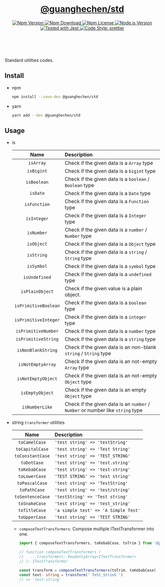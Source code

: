 <header>
  <h1 align="center">
    <a href="https://github.com/guanghechen/sora/tree/@guanghechen/std@1.0.3/packages/std#readme">@guanghechen/std</a>
  </h1>
  <div align="center">
    <a href="https://www.npmjs.com/package/@guanghechen/std">
      <img
        alt="Npm Version"
        src="https://img.shields.io/npm/v/@guanghechen/std.svg"
      />
    </a>
    <a href="https://www.npmjs.com/package/@guanghechen/std">
      <img
        alt="Npm Download"
        src="https://img.shields.io/npm/dm/@guanghechen/std.svg"
      />
    </a>
    <a href="https://www.npmjs.com/package/@guanghechen/std">
      <img
        alt="Npm License"
        src="https://img.shields.io/npm/l/@guanghechen/std.svg"
      />
    </a>
    <a href="https://github.com/nodejs/node">
      <img
        alt="Node.js Version"
        src="https://img.shields.io/node/v/@guanghechen/std"
      />
    </a>
    <a href="https://github.com/facebook/jest">
      <img
        alt="Tested with Jest"
        src="https://img.shields.io/badge/tested_with-jest-9c465e.svg"
      />
    </a>
    <a href="https://github.com/prettier/prettier">
      <img
        alt="Code Style: prettier"
        src="https://img.shields.io/badge/code_style-prettier-ff69b4.svg?style=flat-square"
      />
    </a>
  </div>
</header>
<br/>

Standard utilities codes.

## Install

- npm

  ```bash
  npm install --save-dev @guanghechen/std
  ```

- yarn

  ```bash
  yarn add --dev @guanghechen/std
  ```

## Usage

* is

  Name                  | Description
  :--------------------:|:----------------------------------------------------------------
  `isArray`             | Check if the given data is a `Array` type
  `isBigint`            | Check if the given data is a `bigint` type
  `isBoolean`           | Check if the given data is a `boolean` / `Boolean` type
  `isDate`              | Check if the given data is a `Date` type
  `isFunction`          | Check if the given data is a `Function` type
  `isInteger`           | Check if the given data is a `Integer` type
  `isNumber`            | Check if the given data is a `number` / `Number` type
  `isObject`            | Check if the given data is a `Object` type
  `isString`            | Check if the given data is a `string` / `String` type
  `isSymbol`            | Check if the given data is a `symbol` type
  `isUndefined`         | Check if the given data is a `undefined` type
  `isPlainObject`       | Check if the given value is a plain object.
  `isPrimitiveBoolean`  | Check if the given data is a `boolean` type
  `isPrimitiveInteger`  | Check if the given data is a `integer` type
  `isPrimitiveNumber`   | Check if the given data is a `number` type
  `isPrimitiveString`   | Check if the given data is a `string` type
  `isNonBlankString`    | Check if the given data is an non-blank `string` / `String` type
  `isNotEmptyArray`     | Check if the given data is an not-empty `Array` type
  `isNotEmptyObject`    | Check if the given data is an not-empty `Object` type
  `isEmptyObject`       | Check if the given data is an empty `Object` type
  `isNumberLike`        | Check if the given data is an `number` / `Number` or number like `string` type

* string `transformer` utilities

  Name                  | Description
  :--------------------:|:---------------------------------------
  `toCamelCase`         | `'test string' => 'testString'`
  `toCapitalCase`       | `'test string' => 'Test String'`
  `toConstantCase`      | `'test string' => 'TEST_STRING'`
  `toDotCase`           | `'test string' => 'test.string'`
  `toKebabCase`         | `'test string' => 'test-string'`
  `toLowerCase`         | `'TEST STRING' => 'test string'`
  `toPascalCase`        | `'test string' => 'TestString'`
  `toPathCase`          | `'test string' => 'test/string'`
  `toSentenceCase`      | `'testString' => 'Test string'`
  `toSnakeCase`         | `'test string' => 'test_string'`
  `toTitleCase`         | `'a simple test' => 'A Simple Test'`
  `toUpperCase`         | `'test string' => 'TEST STRING'`

  - `composeTextTransformers`: Compose multiple ITextTransformer into one.

    ```typescript
    import { composeTextTransformers, toKebabCase, toTrim } from '@guanghechen/std'

    // function composeTextTransformers (
    //   ...transformers: ReadonlyArray<ITextTransformer>
    // ): ITextTransformer

    const transform = composeTextTransformers(toTrim, toKebabCase)
    const text: string = transform(' TeSt_StrinG ')
    // => 'test-string'
    ```



[homepage]: https://github.com/guanghechen/sora/tree/@guanghechen/std@1.0.3/packages/std#readme
